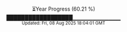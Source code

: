 <p align="center">
⏳Year Progress (60.21 %)<br>
██████████████████▁▁▁▁▁▁▁▁▁▁▁▁ <br>
<sub>Updated: Fri, 08 Aug 2025 18:04:01 GMT</sub>
</p>

